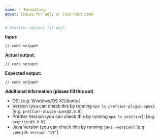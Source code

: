 ```yaml
---
name: ✨ Formatting
about: Issues for ugly or incorrect code
---
```


```sh
# Prettier options (if any):
```

**Input:**

```apex
// code snippet
```

**Actual output:**

```apex
// code snippet
```

**Expected output:**

```apex
// code snippet
```

**Additional information (please fill this out)**:

- OS: [e.g. Windows/OS X/Ubuntu]
- Version (you can check this by running `npm ls prettier-plugin-apex`): [e.g. `prettier-plugin-apex@2.0.0`]
- Prettier Version (you can check this by running `npm ls prettier`): [e.g. `prettier@3.0.0`]
- Java Version (you can check this by running `java -version`): [e.g. `openjdk version "11"`]
